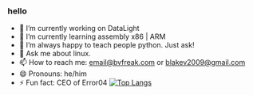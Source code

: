 ### hello

- 🔭 I’m currently working on DataLight
- 🌱 I’m currently learning assembly x86 | ARM
- 🤔 I’m always happy to teach people python. Just ask!
- 💬 Ask me about linux.
- 📫 How to reach me: email@bvfreak.com or blakev2009@gmail.com
- 😄 Pronouns: he/him
- ⚡ Fun fact: CEO of Error04
[![Top Langs](https://github-readme-stats.vercel.app/api/top-langs/?username=BVFreak&langs_count=10)](https://github.com/BVFreak/github-readme-stats)

